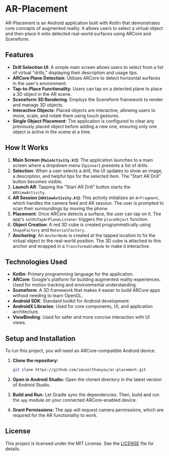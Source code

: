 # AR-Placement


AR-Placement is an Android application built with Kotlin that demonstrates core concepts of augmented reality. It allows users to select a virtual object and then place it onto detected real-world surfaces using ARCore and Sceneform.

## Features

-   **Drill Selection UI**: A simple main screen allows users to select from a list of virtual "drills," displaying their description and usage tips.
-   **ARCore Plane Detection**: Utilizes ARCore to detect horizontal surfaces in the user's environment.
-   **Tap-to-Place Functionality**: Users can tap on a detected plane to place a 3D object in the AR scene.
-   **Sceneform 3D Rendering**: Employs the Sceneform framework to render and manage 3D objects.
-   **Interactive Objects**: Placed objects are interactive, allowing users to move, scale, and rotate them using touch gestures.
-   **Single Object Placement**: The application is configured to clear any previously placed object before adding a new one, ensuring only one object is active in the scene at a time.

## How It Works

1.  **Main Screen (`MainActivity.kt`)**: The application launches to a main screen where a dropdown menu (`Spinner`) presents a list of drills.
2.  **Selection**: When a user selects a drill, the UI updates to show an image, a description, and helpful tips for the selected item. The "Start AR Drill" button becomes visible.
3.  **Launch AR**: Tapping the "Start AR Drill" button starts the `ARViewActivity`.
4.  **AR Session (`ARViewActivity.kt`)**: This activity initializes an `ArFragment`, which handles the camera feed and AR session. The user is prompted to scan their surroundings by moving the phone.
5.  **Placement**: Once ARCore detects a surface, the user can tap on it. The app's `setOnTapArPlaneListener` triggers the `placeObject` function.
6.  **Object Creation**: A red 3D cube is created programmatically using `ShapeFactory` and `MaterialFactory`.
7.  **Anchoring**: An `AnchorNode` is created at the tapped location to fix the virtual object to the real-world position. The 3D cube is attached to this anchor and wrapped in a `TransformableNode` to make it interactive.

## Technologies Used

-   **Kotlin**: Primary programming language for the application.
-   **ARCore**: Google's platform for building augmented reality experiences. Used for motion tracking and environmental understanding.
-   **Sceneform**: A 3D framework that makes it easier to build ARCore apps without needing to learn OpenGL.
-   **Android SDK**: Standard toolkit for Android development.
-   **AndroidX Libraries**: Used for core components, UI, and application architecture.
-   **ViewBinding**: Used for safer and more concise interaction with UI views.

## Setup and Installation

To run this project, you will need an ARCore-compatible Android device.

1.  **Clone the repository:**
    ```bash
    git clone https://github.com/imcoolthanyou/ar-placement.git
    ```
2.  **Open in Android Studio:**
    Open the cloned directory in the latest version of Android Studio.

3.  **Build and Run:**
    Let Gradle sync the dependencies. Then, build and run the `app` module on your connected ARCore-enabled device.

4.  **Grant Permissions:**
    The app will request camera permissions, which are required for the AR functionality to work.

## License

This project is licensed under the MIT License. See the [LICENSE](LICENSE) file for details.
